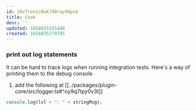 ```yaml
---
id: j6v7reo1z8wk740rwy9mpvk
title: Cook
desc: ''
updated: 1656035355486
created: 1656035279785
---
```



### print out log statements 

It can be hard to trace logs when running integration tests. Here's a way of printing them to the debug console

1. add the following at [[../packages/plugin-core/src/logger.ts#^oy9q7tpy0v3t]]
```ts
console.log(lvl + ": " + stringMsg);
```